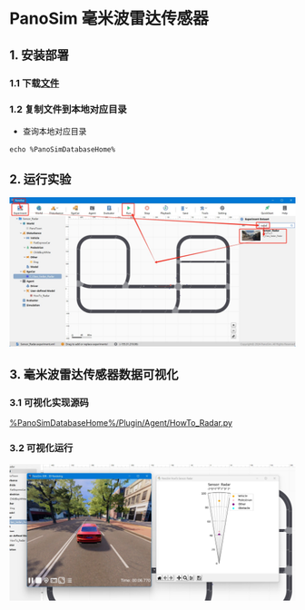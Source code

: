 # PanoSim 毫米波雷达传感器

## 1. 安装部署

### 1.1 下载[文件](https://github.com/liyanlee/PanoSim_How_To/tree/main/Sensor/Radar/Radar/PanoSimDatabase)

### 1.2 复制文件到本地对应目录
 - 查询本地对应目录
```
echo %PanoSimDatabaseHome%
```

## 2. 运行实验
![image](docs/images/open.jpg)


## 3. 毫米波雷达传感器数据可视化

### 3.1 可视化实现源码
[%PanoSimDatabaseHome%/Plugin/Agent/HowTo_Radar.py](PanoSimDatabase/Plugin/Agent/HowTo_Radar.py)

### 3.2 可视化运行
![image](docs/images/visualization.jpg)
